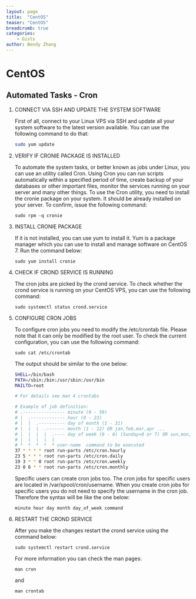 ```yaml
---
layout: page
title:  "CentOS"
teaser: "CentOS"
breadcrumb: true
categories:
    - Gists
author: Bendy Zhang
---
```


# CentOS

## Automated Tasks - Cron

1. CONNECT VIA SSH AND UPDATE THE SYSTEM SOFTWARE

    First of all, connect to your Linux VPS via SSH and update all your system software to the latest version available. You can use the following command to do that:

    ```bash
    sudo yum update
    ```


1. VERIFY IF CRONIE PACKAGE IS INSTALLED

    To automate the system tasks, or better known as jobs under Linux, you can use an utility called Cron. Using Cron you can run scripts automatically within a specified period of time, create backup of your databases or other important files, monitor the services running on your server and many other things. To use the Cron utility, you need to install the cronie package on your system. It should be already installed on your server. To confirm, issue the following command:
    ```
    sudo rpm -q cronie
    ```

1. INSTALL CRONIE PACKAGE

    If it is not installed, you can use yum to install it. Yum is a package manager which you can use to install and manage software on CentOS 7. Run the command below:
    ```
    sudo yum install cronie
    ```


1. CHECK IF  CROND SERVICE IS RUNNING

    The cron jobs are picked by the crond service. To check whether the crond service is running on your CentOS VPS, you can use the following command:
    ```
    sudo systemctl status crond.service
    ```


1. CONFIGURE CRON JOBS

    To configure cron jobs you need to modify the /etc/crontab file. Please note that it can only be modified by the root user. To check the current configuration, you can use the following command:

    ```
    sudo cat /etc/crontab
    ```
    The output should be similar to the one below:
    ```bash
    SHELL=/bin/bash
    PATH=/sbin:/bin:/usr/sbin:/usr/bin
    MAILTO=root

    # For details see man 4 crontabs

    # Example of job definition:
    # .---------------- minute (0 - 59)
    # |  .------------- hour (0 - 23)
    # |  |  .---------- day of month (1 - 31)
    # |  |  |  .------- month (1 - 12) OR jan,feb,mar,apr ...
    # |  |  |  |  .---- day of week (0 - 6) (Sunday=0 or 7) OR sun,mon,tue,wed,thu,fri,sat
    # |  |  |  |  |
    # *  *  *  *  * user-name  command to be executed
    37 * * * * root run-parts /etc/cron.hourly
    23 5 * * * root run-parts /etc/cron.daily
    19 3 * * 0 root run-parts /etc/cron.weekly
    23 0 6 * * root run-parts /etc/cron.monthly
    ```

    Specific users can create cron jobs too. The cron jobs for specific users are located in /var/spool/cron/username. When you create cron jobs for specific users you do not need to specify the username in the cron job. Therefore the syntax will be like the one below:
    ```
    minute hour day month day_of_week command
    ```

1. RESTART THE CROND SERVICE

    After you make the changes restart the crond service using the command below:
    ```
    sudo systemctl restart crond.service
    ```
    For more information you can check the man pages:
    ```
    man cron
    ```
    and
    ```
    man crontab
    ```

